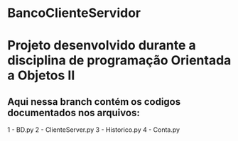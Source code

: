 # BancoClienteServidor
# Projeto desenvolvido durante a disciplina de programação Orientada a Objetos II


## Aqui nessa branch contém os codigos documentados nos arquivos:
  1 - BD.py
  2 - ClienteServer.py
  3 - Historico.py
  4 - Conta.py

